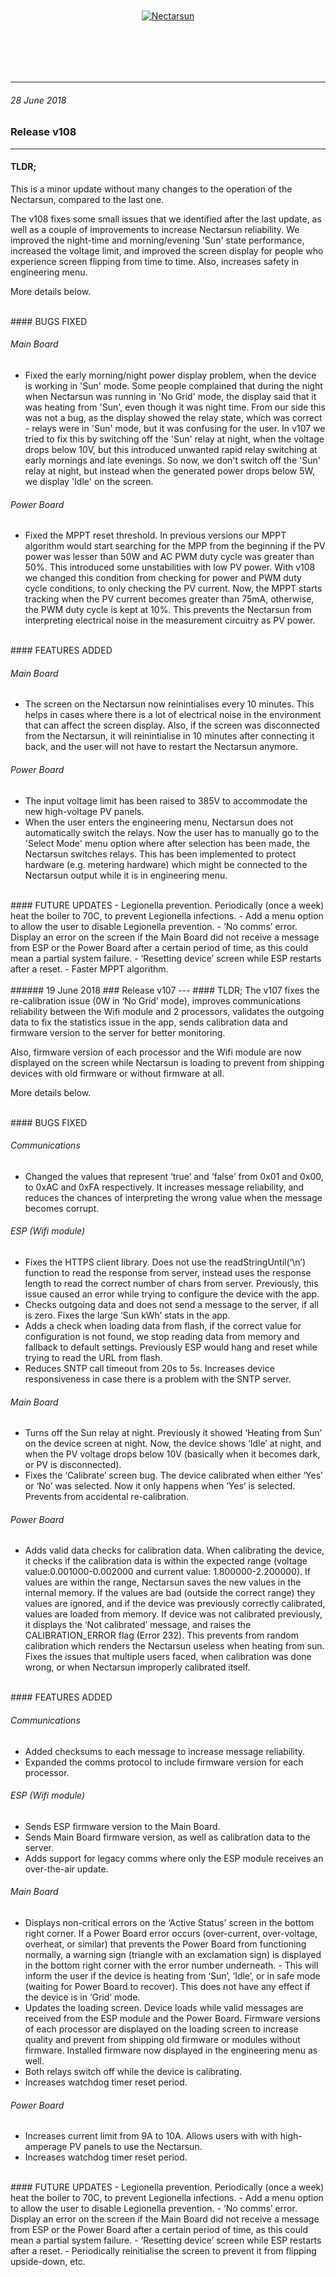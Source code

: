 <div style="text-align: center;">
<a href="http://nectarsun.com">
  <img src="http://nectarsun.com/img/nectar-logo-3.svg" alt="Nectarsun" style="margin-bottom: 40px; margin-top: 10px;">
</a>
</div>

<div style="text-align: center;">
<a href="https://itunes.apple.com/app/nectar-sun/id1286550945?mt=8" style="display: inline-block;margin-left: auto;/* margin-right: auto; */background:url(https://linkmaker.itunes.apple.com/assets/shared/badges/en-us/appstore-lrg.svg)    no-repeat;width:135px;height:40px;background-size:contain;margin-right: 50px;"></a>
<a href="https://play.google.com/store/apps/details?id=com.nectarsun.android&pcampaignid=MKT-Other-global-all-co-prtnr-py-PartBadge-Mar2515-1" style="display:inline-block;margin-left: auto;margin-right: auto;background:url(https://play.google.com/intl/en_us/badges/images/generic/en_badge_web_generic.png) no-repeat;width:135px;height:40px;background-size:155px 60px;background-position: -10px -10px;"></a>
</div>

---
###### 28 June 2018
### Release v108
---
#### TLDR;
This is a minor update without many changes to the operation of the Nectarsun, compared to the last one.

The v108 fixes some small issues that we identified after the last update, as well as a couple of improvements to increase Nectarsun reliability. We improved the night-time and morning/evening 'Sun' state performance, increased the voltage limit, and improved the screen display for people who experience screen flipping from time to time. Also, increases safety in engineering menu.

More details below.

<br />
#### BUGS FIXED

###### Main Board
- Fixed the early morning/night power display problem, when  the device is working in 'Sun' mode. Some people complained that during the night when Nectarsun was running in 'No Grid' mode, the display said that it was heating from 'Sun', even though it was night time. From our side this was not a bug, as the display showed the relay state, which was correct - relays were in 'Sun' mode, but it was confusing for the user. In v107 we tried to fix this by switching off the 'Sun' relay at night, when the voltage drops below 10V, but this introduced unwanted rapid relay switching at early mornings and late evenings. So now, we don't switch off the 'Sun' relay at night, but instead when the generated power drops below 5W, we display 'Idle' on the screen.

###### Power Board
- Fixed the MPPT reset threshold. In previous versions our MPPT algorithm would start searching for the MPP from the beginning if the PV power was lesser than 50W and AC PWM duty cycle was greater than 50%. This introduced some unstabilities with low PV power. With v108 we changed this condition from checking for power and PWM duty cycle conditions, to only checking the PV current. Now, the MPPT starts tracking when the PV current becomes greater than 75mA, otherwise, the PWM duty cycle is kept at 10%. This prevents the Nectarsun from interpreting electrical noise in the measurement circuitry as PV power.

<br />
#### FEATURES ADDED

###### Main Board
- The screen on the Nectarsun now reinintialises every 10 minutes. This helps in cases where there is a lot of electrical noise in the environment that can affect the screen display. Also, if the screen was disconnected from the Nectarsun, it will reinintialise in 10 minutes after connecting it back, and the user will not have to restart the Nectarsun anymore.

###### Power Board
- The input voltage limit has been raised to 385V to accommodate the new high-voltage PV panels.
- When the user enters the engineering menu, Nectarsun does not automatically switch the relays. Now the user has to manually go to the 'Select Mode' menu option where after selection has been made, the Nectarsun switches relays. This has been implemented to protect hardware (e.g. metering hardware) which might be connected to the Nectarsun output while it is in engineering menu.

<br />
#### FUTURE UPDATES
- Legionella prevention. Periodically (once a week) heat the boiler to 70C, to prevent Legionella infections.
- Add a menu option to allow the user to disable Legionella prevention.
- ‘No comms’ error. Display an error on the screen if the Main Board did not receive a message from ESP or the Power Board after a certain period of time, as this could mean a partial system failure.
- ‘Resetting device’ screen while ESP restarts after a reset.
- Faster MPPT algorithm.

<br />
<br />
###### 19 June 2018
### Release v107
---
#### TLDR;
The v107 fixes the re-calibration issue (0W in ‘No Grid’ mode), improves communications reliability between the Wifi module and 2 processors, validates the outgoing data to fix the statistics issue in the app, sends calibration data and firmware version to the server for better monitoring.

Also, firmware version of each processor and the Wifi module are now displayed on the screen while Nectarsun is loading to prevent from shipping devices with old firmware or without firmware at all.

More details below.

<br />
#### BUGS FIXED

###### Communications
- Changed the values that represent ‘true’ and ‘false’ from 0x01 and 0x00, to 0xAC and 0xFA respectively. It increases message reliability, and reduces the chances of interpreting the wrong value when the message becomes corrupt.

###### ESP (Wifi module)
- Fixes the HTTPS client library. Does not use the readStringUntil(‘\n’) function to read the response from server, instead uses the response length to read the correct number of chars from server. Previously, this issue caused an error while trying to configure the device with the app.
- Checks outgoing data and does not send a message to the server, if all is zero. Fixes the large ‘Sun kWh’ stats in the app.
- Adds a check when loading data from flash, if the correct value for configuration is not found, we stop reading data from memory and fallback to default settings. Previously ESP would hang and reset while trying to read the URL from flash.
- Reduces SNTP call timeout from 20s to 5s. Increases device responsiveness in case there is a problem with the SNTP server.

###### Main Board
- Turns off the Sun relay at night. Previously it showed ‘Heating from Sun’ on the device screen at night. Now, the device shows ‘Idle’ at night, and when the PV voltage drops below 10V (basically when it becomes dark, or PV is disconnected).
- Fixes the ‘Calibrate’ screen bug. The device calibrated when either ‘Yes’ or ‘No’ was selected. Now it only happens when ‘Yes’ is selected. Prevents from accidental re-calibration.

###### Power Board
- Adds valid data checks for calibration data. When calibrating the device, it checks if the calibration data is within the expected range (voltage value:0.001000-0.002000 and current value: 1.800000-2.200000). If values are within the range, Nectarsun saves the new values in the internal memory. If the values are bad (outside the correct range) they values are ignored, and if the device was previously correctly calibrated, values are loaded from memory. If device was not calibrated previously, it displays the ‘Not calibrated’ message, and raises the CALIBRATION_ERROR flag (Error 232). This prevents from random calibration which renders the Nectarsun useless when heating from sun. Fixes the issues that multiple users faced, when calibration was done wrong, or when Nectarsun improperly calibrated itself.

<br />
#### FEATURES ADDED

###### Communications
- Added checksums to each message to increase message reliability.
- Expanded the comms protocol to include firmware version for each processor.

###### ESP (Wifi module)
- Sends ESP firmware version to the Main Board.
- Sends Main Board firmware version, as well as calibration data to the server.
- Adds support for legacy comms where only the ESP module receives an over-the-air update.

###### Main Board
- Displays non-critical errors on the ‘Active Status’ screen in the bottom right corner. If a Power Board error occurs (over-current, over-voltage, overheat, or similar) that prevents the Power Board from functioning normally, a warning sign (triangle with an exclamation sign) is displayed in the bottom right corner with the error number underneath.  - This will inform the user if the device is heating from ‘Sun’, ‘Idle’, or in safe mode (waiting for Power Board to recover). This does not have any effect if the device is in ‘Grid’ mode.
- Updates the loading screen. Device loads while valid messages are received from the ESP module and the Power Board. Firmware versions of each processor are displayed on the loading screen to increase quality and prevent from shipping old firmware or modules without firmware. Installed firmware now displayed in the engineering menu as well.
- Both relays switch off while the device is calibrating.
- Increases watchdog timer reset period.

###### Power Board
- Increases current limit from 9A to 10A. Allows users with with high-amperage PV panels to use the Nectarsun.
- Increases watchdog timer reset period.

<br />
#### FUTURE UPDATES
- Legionella prevention. Periodically (once a week) heat the boiler to 70C, to prevent Legionella infections.
- Add a menu option to allow the user to disable Legionella prevention.
- ‘No comms’ error. Display an error on the screen if the Main Board did not receive a message from ESP or the Power Board after a certain period of time, as this could mean a partial system failure.
- ‘Resetting device’ screen while ESP restarts after a reset.
- Periodically reinitialise the screen to prevent it from flipping upside-down, etc.
